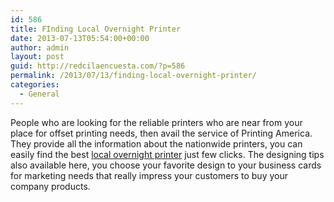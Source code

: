 ```yaml
---
id: 586
title: FInding Local Overnight Printer
date: 2013-07-13T05:54:00+00:00
author: admin
layout: post
guid: http://redcilaencuesta.com/?p=586
permalink: /2013/07/13/finding-local-overnight-printer/
categories:
  - General
---
```

People who are looking for the reliable printers who are near from your place for offset printing needs, then avail the service of Printing America. They provide all the information about the nationwide printers, you can easily find the best [local overnight printer](http://www.printingamerica.com/) just few clicks. The designing tips also available here, you choose your favorite design to your business cards for marketing needs that really impress your customers to buy your company products.